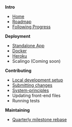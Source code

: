 **Intro**
* [Home](/OpenTechFund/opentech.fund/wiki)
* [Roadmap](/OpenTechFund/opentech.fund/wiki/Roadmap)
* [Following Progress](/OpenTechFund/opentech.fund/wiki/Following-progress)

**Deployment**

* [Standalone App](/OpenTechFund/opentech.fund/wiki/Deployment:-Standalone-App)
* [Docker](/OpenTechFund/opentech.fund/wiki/Deployment:-Docker)
* [Heroku](/OpenTechFund/opentech.fund/wiki/Deployment:-Heroku)
* Scalingo (Coming soon)

**Contributing**

* [Local development setup](/OpenTechFund/opentech.fund/wiki/Local-development-environment)
* [Submitting changes](/OpenTechFund/hypha/wiki/Submitting-changes)
* [System-principles](/OpenTechFund/hypha/wiki/System-principles)
* Updating front-end files
* Running tests

**Maintaining**

* [Quarterly milestone rebase](https://github.com/OpenTechFund/opentech.fund/wiki/Quarterly-milestone-rebase) 

